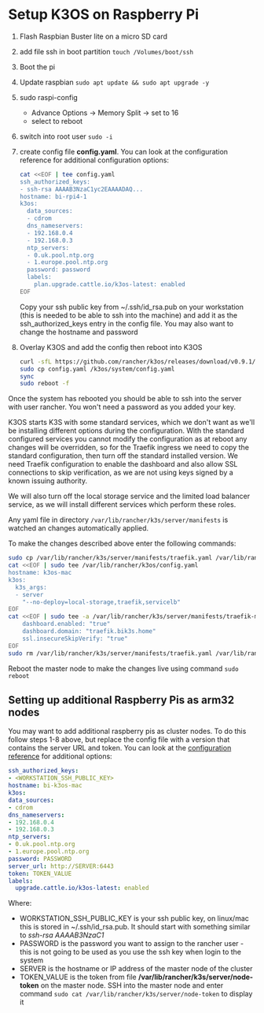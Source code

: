 # Setup K3OS on Raspberry Pi

1. Flash Raspbian Buster lite on a micro SD card
2. add file ssh in boot partition ```touch /Volumes/boot/ssh```
3. Boot the pi
4. Update raspbian ```sudo apt update && sudo apt upgrade -y```
5. sudo raspi-config
   - Advance Options -> Memory Split -> set to 16
   - select to reboot
6. switch into root user ```sudo -i```
7. create config file **config.yaml**.  You can look at the configuration reference for additional configuration options:

   ```bash
   cat <<EOF | tee config.yaml
   ssh_authorized_keys:
   - ssh-rsa AAAAB3NzaC1yc2EAAAADAQ...
   hostname: bi-rpi4-1
   k3os:
     data_sources:
     - cdrom
     dns_nameservers:
     - 192.168.0.4
     - 192.168.0.3
     ntp_servers:
     - 0.uk.pool.ntp.org
     - 1.europe.pool.ntp.org
     password: password
     labels:
       plan.upgrade.cattle.io/k3os-latest: enabled
   EOF
   ```

    Copy your ssh public key from ~/.ssh/id_rsa.pub on your workstation (this is needed to be able to ssh into the machine) and add it as the ssh_authorized_keys entry in the config file.  You may also want to change the hostname and password
8. Overlay K3OS and add the config then reboot into K3OS

    ```bash
    curl -sfL https://github.com/rancher/k3os/releases/download/v0.9.1/k3os-rootfs-arm.tar.gz | sudo tar zxvf - --strip-components=1 -C /
    sudo cp config.yaml /k3os/system/config.yaml
    sync
    sudo reboot -f
    ```

Once the system has rebooted you should be able to ssh into the server with user rancher.  You won't need a password as you added your key.

K3OS starts K3S with some standard services, which we don't want as we'll be installing different options during the configuration.  With the standard configured services you cannot modify the configuration as at reboot any changes will be overridden, so for the Traefik ingress we need to copy the standard configuration, then turn off the standard installed version.  We need Traefik configuration to enable the dashboard and also allow SSL connections to skip verification, as we are not using keys signed by a known issuing authority.

We will also turn off the local storage service and the limited load balancer service, as we will install different services which perform these roles.

Any yaml file in directory ```/var/lib/rancher/k3s/server/manifests``` is watched an changes automatically applied.

To make the changes described above enter the following commands:

   ```bash
   sudo cp /var/lib/rancher/k3s/server/manifests/traefik.yaml /var/lib/rancher/k3s/server/manifests/traefik-mod.yaml
   cat <<EOF | sudo tee /var/lib/rancher/k3os/config.yaml
   hostname: k3os-mac
   k3os:
     k3s_args:
     - server
       "--no-deploy=local-storage,traefik,servicelb"
   EOF
   cat <<EOF | sudo tee -a /var/lib/rancher/k3s/server/manifests/traefik-mod.yaml
       dashboard.enabled: "true"
       dashboard.domain: "traefik.bik3s.home"
       ssl.insecureSkipVerify: "true"
   EOF
   sudo rm /var/lib/rancher/k3s/server/manifests/traefik.yaml /var/lib/rancher/k3s/server/manifests/local-storage.yaml
   ```

Reboot the master node to make the changes live using  command ```sudo reboot```

## Setting up additional Raspberry Pis as arm32 nodes

You may want to add additional raspberry pis as cluster nodes.  To do this follow steps 1-8 above, but replace the config file with a version that contains the server URL and token.  You can look at the [configuration reference](https://github.com/rancher/k3os#configuration-reference) for additional options:

```yaml
ssh_authorized_keys:
- <WORKSTATION_SSH_PUBLIC_KEY>
hostname: bi-k3os-mac
k3os:
data_sources:
- cdrom
dns_nameservers:
- 192.168.0.4
- 192.168.0.3
ntp_servers:
- 0.uk.pool.ntp.org
- 1.europe.pool.ntp.org
password: PASSWORD
server_url: http://SERVER:6443
token: TOKEN_VALUE
labels:
  upgrade.cattle.io/k3os-latest: enabled
```

Where:
- WORKSTATION_SSH_PUBLIC_KEY is your ssh public key, on linux/mac this is stored in ~/.ssh/id_rsa.pub. It should start with something similar to *ssh-rsa AAAAB3NzaC1*
- PASSWORD is the password you want to assign to the rancher user - this is not going to be used as you use the ssh key when login to the system
- SERVER is the hostname or IP address of the master node of the cluster
- TOKEN_VALUE is the token from file **/var/lib/rancher/k3s/server/node-token** on the master node.  SSH into the master node and enter command ```sudo cat /var/lib/rancher/k3s/server/node-token``` to display it
